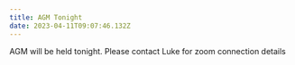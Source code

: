 ```yaml
---
title: AGM Tonight
date: 2023-04-11T09:07:46.132Z
---
```

AGM will be held tonight. Please contact Luke for zoom connection details